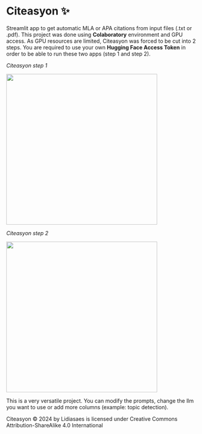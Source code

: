 # Citeasyon ✨
Streamlit app to get automatic MLA or APA citations from input files (.txt or .pdf).
This project was done using **Colaboratory** environment and GPU access. As GPU resources are limited, Citeasyon was forced to be cut into 2 steps.
You are required to use your own **Hugging Face Access Token** in order to be able to run these two apps (step 1 and step 2).

*Citeasyon step 1*

<img src="" width= "400" height="400"/> 


*Citeasyon step 2*

<img src="" width= "400" height="400"/> 


This is a very versatile project. You can modify the prompts, change the llm you want to use or add more columns (example: topic detection).




Citeasyon © 2024 by Lidiasaes is licensed under Creative Commons Attribution-ShareAlike 4.0 International 
